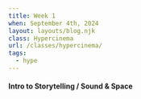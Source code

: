 ```yaml
---
title: Week 1
when: September 4th, 2024
layout: layouts/blog.njk
class: Hypercinema
url: /classes/hypercinema/
tags:
  - hype
---
```


#### Intro to Storytelling / Sound & Space
